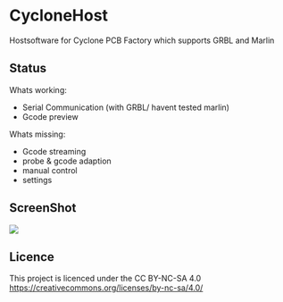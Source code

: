 CycloneHost
===========

Hostsoftware for Cyclone PCB Factory which supports GRBL and Marlin

Status
---
 Whats working:
- Serial Communication (with GRBL/ havent tested marlin)
- Gcode preview

Whats missing:
- Gcode streaming
- probe & gcode adaption
- manual control
- settings


ScreenShot
---
![](https://lh4.googleusercontent.com/-qg5xXxB2ZDc/U5NX0Bjgo0I/AAAAAAAABIc/wMjS-rq0Wg8/s1600/CycloneHost_preview_2.png)


Licence
---
This project is licenced under the CC BY-NC-SA 4.0
https://creativecommons.org/licenses/by-nc-sa/4.0/
